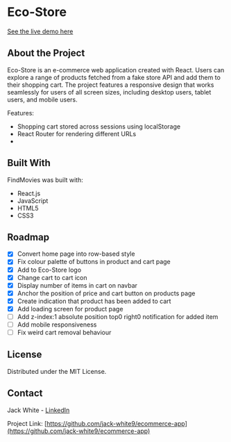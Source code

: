 # Eco-Store
[See the live demo here](https://jack-white9.github.io/ecommerce-app/)

## About the Project
Eco-Store is an e-commerce web application created with React. Users can explore a range of products fetched from a fake store API and add them to their shopping cart. The project features a responsive design that works seamlessly for users of all screen sizes, including desktop users, tablet users, and mobile users.

Features:
* Shopping cart stored across sessions using localStorage
* React Router for rendering different URLs
* 

## Built With
FindMovies was built with:
* React.js
* JavaScript
* HTML5
* CSS3

## Roadmap
- [x] Convert home page into row-based style
- [x] Fix colour palette of buttons in product and cart page
- [x] Add <Link> to Eco-Store logo
- [x] Change cart to cart icon
- [x] Display number of items in cart on navbar
- [x] Anchor the position of price and cart button on products page
- [x] Create indication that product has been added to cart
- [x] Add loading screen for product page
- [ ] Add z-index:1 absolute position top0 right0 notification for added item
- [ ] Add mobile responsiveness
- [ ] Fix weird cart removal behaviour

## License

Distributed under the MIT License.

## Contact

Jack White - [LinkedIn](https://linkedin.com/in/jack-f-white)

Project Link: [https://github.com/jack-white9/ecommerce-app](https://github.com/jack-white9/ecommerce-app)